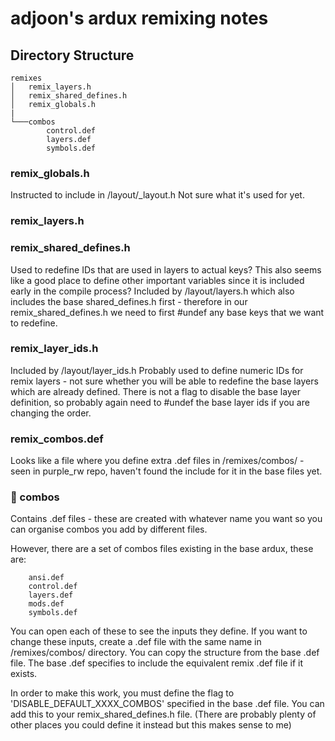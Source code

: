 # adjoon's ardux remixing notes

## Directory Structure
```
remixes
│   remix_layers.h
│   remix_shared_defines.h
│   remix_globals.h
|
└───combos
        control.def
        layers.def
        symbols.def
```
### remix_globals.h
Instructed to include in /layout/_layout.h
Not sure what it's used for yet.

### remix_layers.h

### remix_shared_defines.h
Used to redefine IDs that are used in layers to actual keys?
This also seems like a good place to define other important variables since it is included early in the compile process?
Included by /layout/layers.h which also includes the base shared_defines.h first - therefore in our remix_shared_defines.h we need to first #undef any base keys that we want to redefine.

### remix_layer_ids.h
Included by /layout/layer_ids.h
Probably used to define numeric IDs for remix layers - not sure whether you will be able to redefine the base layers which are already defined. There is not a flag to disable the base layer definition, so probably again need to #undef the base layer ids if you are changing the order.

### remix_combos.def
Looks like a file where you define extra .def files in /remixes/combos/ - seen in purple_rw repo, haven't found the include for it in the base files yet.

### 📂 combos
Contains .def files - these are created with whatever name you want so you can organise combos you add by different files.

However, there are a set of combos files existing in the base ardux, these are:
```
    ansi.def
    control.def
    layers.def
    mods.def
    symbols.def
```
You can open each of these to see the inputs they define. If you want to change these inputs, create a .def file with the same name in /remixes/combos/ directory. You can copy the structure from the base .def file. The base .def specifies to include the equivalent remix .def file if it exists.

In order to make this work, you must define the flag to 'DISABLE_DEFAULT_XXXX_COMBOS' specified in the base .def file. You can add this to your remix_shared_defines.h file. (There are probably plenty of other places you could define it instead but this makes sense to me)

